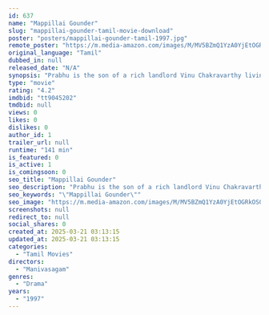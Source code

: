 ```yaml
---
id: 637
name: "Mappillai Gounder"
slug: "mappillai-gounder-tamil-movie-download"
poster: "posters/mappillai-gounder-tamil-1997.jpg"
remote_poster: "https://m.media-amazon.com/images/M/MV5BZmQ1YzA0YjEtOGRkOS00NzRjLWEwZWQtYzc4Y2UyMjE1ODVjXkEyXkFqcGdeQXVyOTk3NTc2MzE@._V1_SX300.jpg"
original_language: "Tamil"
dubbed_in: null
released_date: "N/A"
synopsis: "Prabhu is the son of a rich landlord Vinu Chakravarthy living in a village. Prabhu dreams of marrying his niece Sakshi who lives in the US. Upon her return, neither Sakshi nor her father Nizhalgal Ravi is interested in the wedding pr"
type: "movie"
rating: "4.2"
imdbid: "tt9045202"
tmdbid: null
views: 0
likes: 0
dislikes: 0
author_id: 1
trailer_url: null
runtime: "141 min"
is_featured: 0
is_active: 1
is_comingsoon: 0
seo_title: "Mappillai Gounder"
seo_description: "Prabhu is the son of a rich landlord Vinu Chakravarthy living in a village. Prabhu dreams of marrying his niece Sakshi who lives in the US. Upon her return, neither Sakshi nor her father Nizhalgal Ravi is interested in the wedding pr"
seo_keywords: "\"Mappillai Gounder\""
seo_image: "https://m.media-amazon.com/images/M/MV5BZmQ1YzA0YjEtOGRkOS00NzRjLWEwZWQtYzc4Y2UyMjE1ODVjXkEyXkFqcGdeQXVyOTk3NTc2MzE@._V1_SX300.jpg"
screenshots: null
redirect_to: null
social_shares: 0
created_at: 2025-03-21 03:13:15
updated_at: 2025-03-21 03:13:15
categories:
  - "Tamil Movies"
directors:
  - "Manivasagam"
genres:
  - "Drama"
years:
  - "1997"
---
```

